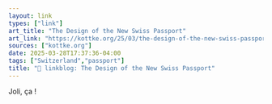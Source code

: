 ```yaml
---
layout: link
types: ["link"]
art_title: "The Design of the New Swiss Passport"
art_link: "https://kottke.org/25/03/the-design-of-the-new-swiss-passport"
sources: ["kottke.org"]
date: 2025-03-28T17:37:36-04:00
tags: ["Switzerland","passport"]
title: "🔗 linkblog: The Design of the New Swiss Passport"
---
```

Joli, ça !

